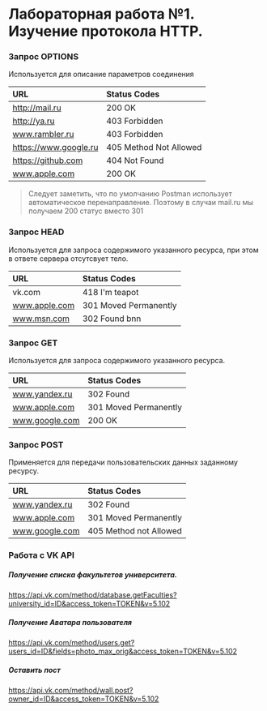 # Лабораторная работа №1. Изучение протокола HTTP.

### Запрос OPTIONS

Используется для описание параметров соединения

| URL                   | Status Codes           |
| :-------------------  | :-------------------   |
| http://mail.ru        | 200 OK                 |
| http://ya.ru          | 403 Forbidden          |
| www.rambler.ru        | 403 Forbidden          |
| https://www.google.ru | 405 Method Not Allowed |
| https://github.com    | 404 Not Found          |
| www.apple.com         | 200 OK                 |

>Следует заметить, что по умолчанию Postman использует автоматическое перенаправление. Поэтому в случаи mail.ru мы получаем 200 статус вместо 301

### Запрос HEAD

Используется для запроса содержимого указанного ресурса, при этом в ответе сервера отсутсвует тело.

| URL                   | Status Codes           |
| :-------------------  | :-------------------   |
| vk.com                | 418 I'm teapot         |
| www.apple.com         | 301 Moved Permanently  |
| www.msn.com           | 302 Found bnn          |

### Запрос GET

Используется для запроса содержимого указанного ресурса.

| URL                   | Status Codes           |
| :-------------------  | :-------------------   |
| www.yandex.ru         | 302 Found              |
| www.apple.com         | 301 Moved Permanently  |
| www.google.com        | 200 OK                 |

### Запрос POST

Применяется для передачи пользовательских данных заданному ресурсу.

| URL                   | Status Codes           |
| :-------------------  | :-------------------   |
| www.yandex.ru         | 302 Found              |
| www.apple.com         | 301 Moved Permanently  |
| www.google.com        | 405 Method not Allowed |

### Работа с VK API

##### Получение списка факультетов университета.

https://api.vk.com/method/database.getFaculties?university_id=ID&access_token=TOKEN&v=5.102

##### Получение Аватара пользователя

https://api.vk.com/method/users.get?users_id=ID&fields=photo_max_orig&access_token=TOKEN&v=5.102

##### Оставить пост

https://api.vk.com/method/wall.post?owner_id=ID&access_token=TOKEN&v=5.102